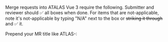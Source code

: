 Merge requests into ATALAS Vue 3 require the following. Submitter and reviewer should ✅ all boxes when done. For items that are not-applicable, note it's not-applicable by typing "N/A" next to the box or ~~striking it through~~ and ✅ it.

Prepend your MR title like ATLAS-<Jira number>: <title>, and include all tickets if the MR covers more than one, e.g. ATLAS-1, ATLAS-2: <title>. If the MR is not related to a Jira task, just give it a descriptive title.

When assigning a reviewer, add them to the assignee and reviewer lists below and tag them in one of the reviewer checklists below. As soon as your MR is ready for review, post about it in the Slack channel.

# Description
Jira Ticket: [ATlAS-###](https://tracker.codev.mitre.org/browse/ATLAS-###)

Write out a concise summary and/or list of this merge request and what it addresses.

## Important Changes

Please list important files (meaning substantial or integral to the MR) along with a list of the general changes that should be highlighted for reviewers.

`example_file.js`
- Example change (ex: refactored import function)

## Testing Recommendations

Please list any recommendations regarding what the reviewer should test and if there is any specific guidance on how to test certain aspects of the MR. Be sure to mention edge cases that should be tried and provide some sample data and/or values to test with that you want the reviewer to use.

# Checklists

**Submitter:**
- [ ] This MR is into the correct branch.
- [ ] Comment added to the relevant Jira ticket(s) with a link to this MR.
- [ ] The relevant Jira ticket has been moved to 'In Review'.
- [ ] Post on Slack that the MR is open for review, tagging the reviewer.
- [ ] Code diff has been reviewed (it **does not** contain: additional white space, not applicable code changes, debug statements, etc.).

@ <reviewer_username> :
- [ ] Code is maintainable and reusable, reuses existing code and infrastructure where appropriate, and accomplishes the task’s purpose.
- [ ] You have tried to break the code.
- [ ] Tested all recommendations listed in the "Testing Recommendations" section. The application behaves as expected with this MR.


**Final Merger**
- [ ] At least one review/approval have been received on this MR and all checklists have been completed.
- [ ] The relevant Jira ticket has been moved to 'Done.'
